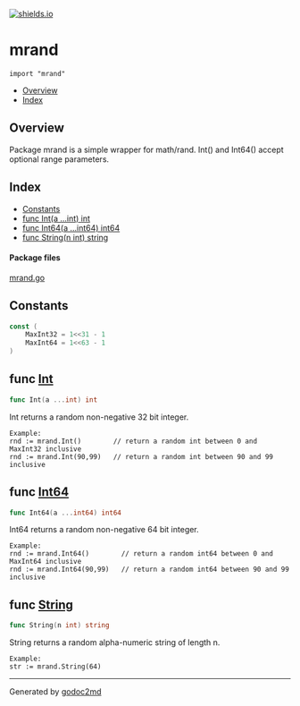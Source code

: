 [![shields.io](https://img.shields.io/badge/tested-okee--dokee-4CC61E.svg)](http://shields.io/)


# mrand
`import "mrand"`

* [Overview](#pkg-overview)
* [Index](#pkg-index)

## <a name="pkg-overview">Overview</a>
Package mrand is a simple wrapper for math/rand. Int() and Int64() accept
optional range parameters.




## <a name="pkg-index">Index</a>
* [Constants](#pkg-constants)
* [func Int(a ...int) int](#Int)
* [func Int64(a ...int64) int64](#Int64)
* [func String(n int) string](#String)


#### <a name="pkg-files">Package files</a>
[mrand.go](/src/mrand/mrand.go)


## <a name="pkg-constants">Constants</a>
``` go
const (
    MaxInt32 = 1<<31 - 1
    MaxInt64 = 1<<63 - 1
)
```



## <a name="Int">func</a> [Int](/src/target/mrand.go?s=742:766#L30)
``` go
func Int(a ...int) int
```
Int returns a random non-negative 32 bit integer.


	Example:
	rnd := mrand.Int()        // return a random int between 0 and MaxInt32 inclusive
	rnd := mrand.Int(90,99)   // return a random int between 90 and 99 inclusive



## <a name="Int64">func</a> [Int64](/src/target/mrand.go?s=1276:1306#L50)
``` go
func Int64(a ...int64) int64
```
Int64 returns a random non-negative 64 bit integer.


	Example:
	rnd := mrand.Int64()        // return a random int64 between 0 and MaxInt64 inclusive
	rnd := mrand.Int64(90,99)   // return a random int64 between 90 and 99 inclusive



## <a name="String">func</a> [String](/src/target/mrand.go?s=1675:1701#L69)
``` go
func String(n int) string
```
String returns a random alpha-numeric string of length n.


	Example:
	str := mrand.String(64)








- - -
Generated by [godoc2md](http://godoc.org/github.com/davecheney/godoc2md)
